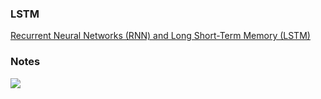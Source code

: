 ### LSTM

[Recurrent Neural Networks (RNN) and Long Short-Term Memory (LSTM)](https://www.youtube.com/watch?v=WCUNPb-5EYI)



### Notes

![](https://i.loli.net/2019/12/17/NbyUuoOf4ApE2HT.png)